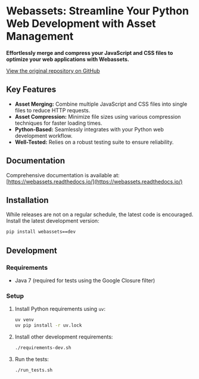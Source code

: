 # Webassets: Streamline Your Python Web Development with Asset Management

**Effortlessly merge and compress your JavaScript and CSS files to optimize your web applications with Webassets.**

[View the original repository on GitHub](https://github.com/miracle2k/webassets)

## Key Features

*   **Asset Merging:** Combine multiple JavaScript and CSS files into single files to reduce HTTP requests.
*   **Asset Compression:** Minimize file sizes using various compression techniques for faster loading times.
*   **Python-Based:** Seamlessly integrates with your Python web development workflow.
*   **Well-Tested:** Relies on a robust testing suite to ensure reliability.

## Documentation

Comprehensive documentation is available at: [https://webassets.readthedocs.io/](https://webassets.readthedocs.io/)

## Installation

While releases are not on a regular schedule, the latest code is encouraged.  Install the latest development version:

```bash
pip install webassets==dev
```

## Development

### Requirements

*   Java 7 (required for tests using the Google Closure filter)

### Setup

1.  Install Python requirements using `uv`:

    ```bash
    uv venv
    uv pip install -r uv.lock
    ```

2.  Install other development requirements:

    ```bash
    ./requirements-dev.sh
    ```

3.  Run the tests:

    ```bash
    ./run_tests.sh